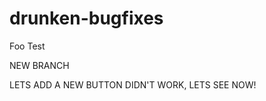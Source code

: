 drunken-bugfixes
================

Foo Test

NEW BRANCH

LETS ADD A NEW BUTTON
DIDN'T WORK, LETS SEE NOW!
